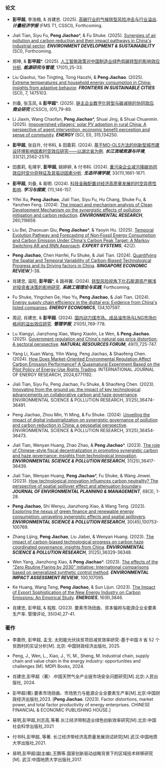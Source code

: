 ### **论文**
- **彭甲超**, 李浩楠, & 肖建忠. (2025). [高碳行业的气候转型风险冲击与行业溢出](https://link.cnki.net/urlid/10.1738.F.20250625.1324.022). ***计量经济学报*** (FMS T1, CSSCI), Forthcoming.

- Jiali Tian, Siyu Fu, **Peng Jiachao***, & Fu Shuke. (2025). [Synergies of air pollution and carbon reduction and their impact pathways in China's industrial sector](https://doi.org/10.1007/s10668-025-06155-x). ***ENVIRONMENT DEVELOPMENT & SUSTAINABILITY*** (SCI), Forthcoming.

- 郑坤, & **彭甲超***. (2025). [人工智能政策对中国制造业绿色低碳转型的影响效应分析](https://kns.cnki.net/kcms2/article/abstract?v=4OORb77KhuJQBdfB5zXmM3cbB2VgtH_Xbpf-okq1Z-Ajt6fldprcxWeJOL_vaeX_AOUGXoX6PvB-rY_1t3AC9u0NY0zj_7hxboa0zGaqh7UNochaX9pkZcVV_cj5YLETvMF0HbZ4mPrS_TlGqomQHCjyx02u29RFykU01aih8neBqb9sdyZVIQ==&uniplatform=NZKPT&language=CHS). ***能源研究与管理***, 17(01),25-33.

- Liu Qiaohui, Yao Tingting, Tong Haozhi, & **Peng Jiachao**. (2025). [Extreme temperatures and household energy consumption in China: insights from adaptive behavior](https://www.frontiersin.org/journals/sustainable-cities/articles/10.3389/frsc.2025.1475103/full). ***FRONTIERS IN SUSTAINABLE CITIES*** (SCI), 7, 1475103.

- 刘备, 张玉凤, & **彭甲超***. (2025). [链主企业数字化转型与碳减排的协同效应](https://kns.cnki.net/kcms2/article/abstract?v=4OORb77KhuKPwFDdSkbTlIUZMXkexm0fQeMiak86aqbJSX_Pgd-n9CXLZ9CIfFfd71tvAynnezKm8cxUKK5oDiAsE4725WxQ-CnWpBvJSwaP27-gRgxEn4vYpSvLelVYeXfTyXUh4G1h7QrX4ZPnHMnHEewgMtU1a3Zl4rYp4mFjaJhXFu3sKw==&uniplatform=NZKPT&language=CHS). ***商业研究*** (CSSCI), (01),79-89.

- Li Jiaxin, Wang Chaofan, **Peng Jiachao***, Shuai Jing, & Shuai Chuanmin. (2025). [Impoverished villagers’ solar PV adoption in rural China: A perspective of agent intervention, economic benefit perception and sense of community](https://doi.org/10.1016/j.energy.2024.134250). ***ENERGY*** (SCI, EI), 315,134250.

- **彭甲超**, 张自升, 付书科, & 田嘉莉. (2024). [基于MO-OLS方法的创新型城市建设环境影响因素时空效应研究——以湖北省为例](https://kns.cnki.net/kcms2/article/abstract?v=4OORb77KhuK5vKLYWWDiNNmwP6i0pTF9v1x4uj6g3xokK6oKCcR7MPOIPEL22nCv-svo4R5nlP-yFBLW8SBJHEqUHP1CjwyfWVqN-_BzzDgiOBsHwLxb1FMgRv1Q1O0Ij0BgFIlXiF4ZwjYheM4PqKP9l1lX0VqaTLgOCKDGY48Go2kbQ1CJBA==&uniplatform=NZKPT&language=CHS). ***长江流域资源与环境***, 33(12),2562-2576.

- 田嘉莉, 毛靖宇, **彭甲超**, 姚婷婷, & 付书科. (2024). [重污染企业减污降碳协同效应时空分异特征及其驱动因素分析](https://www.jeesci.com/CN/10.16258/j.cnki.1674-5906.2024.11.001). ***生态环境学报***, 33(11),1661-1671.

- **彭甲超**, 刘备, & 易明. (2024). [科技金融配置对经济高质量发展的时空异质性影响](https://kns.cnki.net/kcms2/article/abstract?v=4OORb77KhuKPwFDdSkbTlIUZMXkexm0fQeMiak86aqZMVGsoSchw7RGLNuwD5sj_-x2G-johsFlOG6VwsGsVsaw-7wKKsvukXTjDXoT4ORK6qcGUeZ_xxCeLUBJ6J2uSPw-DfR9uI_8rDyuYnE7nWgk9WN-P_AAYuDAMJ5jzPeai4jVQ-ZyyHQ==&uniplatform=NZKPT&language=CHS). ***学习与探索***, (11),146-157.

- Yifei Xu, **Peng Jiachao**, Jiali Tian, Siyu Fu, Hu Chang, Shuke Fu, & Yanzhen Feng. (2024). [The impact and mechanism analysis of Clean Development Mechanism on the synergistic effects of pollution mitigation and carbon reduction](https://doi.org/10.1016/j.envres.2024.119659). ***ENVIRONMENTAL RESEARCH***, 260,119659.

- Liu Bei, Zhaoxuan Qiu, **Peng Jiachao***, & Yaoyin Hu. (2025). [Temporal Evolution Pathway and Forecasting of Non‐Fossil Energy Consumption and Carbon Emission Under China's Carbon Peak Target: A Markov Switching AR and RNN Approach](https://doi.org/10.1111/exsy.13755). ***EXPERT SYSTEMS***, 42(2).
  
- **Peng Jiachao**, Chen Hanfei, Fu Shuke, & Jiali Tian. (2024). [Quantifying the Spatial and Temporal Variability of Carbon-Biased Technological Progress and its Driving factors in China](https://doi.org/10.1142/S0217590824470192). ***SINGAPORE ECONOMIC REVIEW***,1-38.


- 肖建忠, 温阳, **彭甲超***, & 路祥翼. (2024). [转型风险视角下化石能源资产搁浅对投资者决策的影响研究](https://kns.cnki.net/kcms2/article/abstract?v=4OORb77KhuIToXkR9IGp2YDLpIYD05BNJQ0Mwjm31ywkQq0274mg-YpoD_VzoQIZxdd-zgvaCAe7VAWDVT4AB0-oV_teg8xqxvDB3SS4GQ7XsAYqy8tr5rwFznyl7XDUSnnKJ8pRDzb84UycYumoB4MTsPBsELBpvhDOy4BI2D25s-yrauQ8_Q==&uniplatform=NZKPT&language=CHS). ***系统工程理论与实践***, Forthcoming.
  
- Fu Shuke, Yingchen Ge, Hao Yu, **Peng Jiachao**, & Jiali Tian. (2024). [Energy supply chain efficiency in the digital era: Evidence from China's listed companies](https://doi.org/10.1016/j.eneco.2024.107597). ***ENERGY ECONOMICS***, 134,107597.

- 周迎, 肖建忠, & **彭甲超**. (2024). [国内动力煤市场、成品油市场与LNG市场价格间的溢出效应研究](https://kns.cnki.net/kcms2/article/abstract?v=4OORb77KhuIToXkR9IGp2YDLpIYD05BNYy-jNajfTd9dLrrWssdKPTvjTCxoUlTG4b_4PMs8d5YaN51kPSq52zGg7NJAiWZIo5W7pKnWxyTKHL3_Ljy0k3uN6XVrczbYI66YJbJm9FhmFvUYwif5s4TeJSHrSCfDVD0GkkqhPy0l5HiSKJ2dxg==&uniplatform=NZKPT&language=CHS). ***管理学报***, 21(05),769-778.

- Lu Xiangyi, Jianzhong Xiao, Wang Xiaolin, Le Wen, & **Peng Jiachao**. (2025). [Government regulation and China's natural gas price distortion: A sectoral perspective](https://doi.org/10.1111/1477-8947.12410). ***NATURAL RESOURCES FORUM***, 49(1),725-747.
  
- Yang Li, Xuan Wang, Yilin Wang, Peng Jiachao, & Shaofeng Chen. (2024). [How Does Market-Oriented Environmental Regulation Affect Carbon Emission Performance? A Quasinatural Experiment Based on the Pilot Policy of Energy-Use Rights Trading](https://doi.org/10.1155/2024/6771192). INTERNATIONAL JOURNAL OF ENERGY RESEARCH, 2024,6771192.

- Jiali Tian, Siyu Fu, Peng Jiachao, Fu Shuke, & Shaofeng Chen. (2023). [Innovating from the ground up: the impact of key technological advancements on collaborative carbon and haze governance](https://doi.org/10.1007/s11356-023-31611-4). ENVIRONMENTAL SCIENCE & POLLUTION RESEARCH, 31(25),36474-36491.

- Peng Jiachao, Zhou Min, Yi Ming, & Fu Shuke. (2024). [Unveiling the impact of digital industrialization on synergistic governance of pollution and carbon reduction in China: a geospatial perspective](https://doi.org/10.1007/s11356-023-31225-w). ENVIRONMENTAL SCIENCE & POLLUTION RESEARCH, 31(25),36454-36473.

- Jiali Tian, Wenyan Huang, Zhao Zhao, & **Peng Jiachao***. (2023). [The role of Chinese-style fiscal decentralization in promoting synergistic carbon and haze governance: insights from technological innovation](https://doi.org/10.1007/s11356-023-30660-z). ***ENVIRONMENTAL SCIENCE & POLLUTION RESEARCH***, 31(25),36417-36439.

- Jiali Tian, Wenyan Huang, **Peng Jiachao***, Fu Shuke, & Wang Jinwei. (2023). [How technological innovation influences carbon neutrality? The perspective of spatial spillover effect and attenuation boundary](https://doi.org/10.1080/09640568.2023.2268267). ***JOURNAL OF ENVIRONMENTAL PLANNING & MANAGEMENT***, 68(3), 1-28.

- **Peng Jiachao**, Shi Wenyu, Jianzhong Xiao, & Wang Teng. (2023). [Exploring the nexus of green finance and renewable energy consumption: unraveling synergistic effects and spatial spillovers](https://doi.org/10.1007/s11356-023-29444-2). ***ENVIRONMENTAL SCIENCE & POLLUTION RESEARCH***, 30(45),100753-100769.

- Zhang Lijing, **Peng Jiachao**, Liu Jiabei, & Wenyan Huang. (2023). [The impact of carbon-biased technological progress on carbon haze coordinated governance: insights from China](https://doi.org/10.1007/s11356-023-28614-6). ***ENVIRONMENTAL SCIENCE & POLLUTION RESEARCH***, 31(25),36329-36348.

- Wen Yang, Jianzhong Xiao, & **Peng Jiachao***. (2023). [The effects of the “Zero Routine Flaring by 2030” initiative: International comparisons based on generalized synthetic control method](https://doi.org/10.1016/j.eiar.2023.107095). ***ENVIRONMENTAL IMPACT ASSESSMENT REVIEW***, 100,107095.
  
- Ke Huang, Wang Teng, **Peng Jiachao**, & Sun Lijun. (2023). [The Impact of Export Sophistication of the New Energy Industry on Carbon Emissions: An Empirical Study](https://doi.org/10.3390/en16093846). ***ENERGIES***, 16(9),3846.

- 肖建忠, 彭甲超, & 程胜. (2023). 要素市场扭曲、资本偏袒与能源企业全要素生产率. 管理评论, 35(04),27-41.


### **著作**
- 李嘉欣, 彭甲超, 孟戈. 太阳能光伏扶贫项目减贫效率研究-基于中国 8 省 52 个贫困村的实证分析[M]. 北京: 中国财政经济出版社, 2025.

- Peng, J., Wen, L., Xiao, J., Yi, M., Sheng, M. Industrial chain, supply chain and value chain in the energy industry: opportunities and challenges [M]. MDPI Books, 2024.

- 肖建忠,彭甲超（著）.中国天然气全产业链市场安全问题研究[M].北京:人民出版社, 2024.

- 彭甲超(著).要素市场扭曲、市场势力与能源企业全要素生产率[M].北京:中国财政经济出版社,2023. [**Peng Jiachao**. (2023). Factor distortions, market power, and total factor productivity of energy enterprises. CHINESE FINANCIAL & ECONOMIC PUBLISHING HOUSE.]

- 易明,彭甲超,刘志高,等著.长江经济带制造业绿色创新效率研究[M].北京:中国社会科学出版社,2021

- 付书科,彭甲超, 等著. 长江经济带经济高质量发展测试研究[M].武汉:中国地质大学出版社,2021.

- 易明,彭甲超(副主编),王腾等.国家创新驱动战略背景下的区域技术转移研究[M]. 武汉:中国地质大学出版社,2017.

